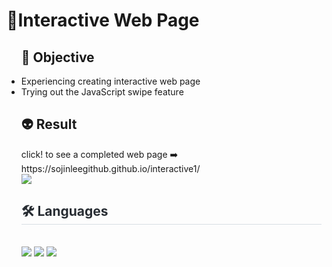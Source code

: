 <h1>🚦Interactive  Web Page</h1>

<ul><h2>🚀 Objective</h2>
  <li>Experiencing creating interactive web page</li>
   <li>Trying out the JavaScript swipe feature</li>
</ul>


<ul><h2>👽 Result</h2>
  click! to see a completed web page ➡️ https://sojinleegithub.github.io/interactive1/<br>
<img src= "https://github.com/SojinLeeGithub/interactive1/assets/159878967/a4eadd42-1c8b-4865-8d67-69b4aba86040">


  <div style="text-align: left;">
    <h2 style="border-bottom: 1px solid #d8dee4; color: #282d33;"> 🛠️ Languages </h2> <br> 
    <div style="margin: ; text-align: left;" "text-align: left;"> <img src="https://img.shields.io/badge/Javascript-F7DF1E?style=for-the-badge&logo=Javascript&logoColor=white">
          <img src="https://img.shields.io/badge/CSS3-1572B6?style=for-the-badge&logo=CSS3&logoColor=white">
          <img src="https://img.shields.io/badge/HTML5-E34F26?style=for-the-badge&logo=HTML5&logoColor=white">
          </div>
    </div>
    


